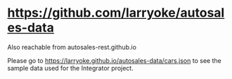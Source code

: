# https://github.com/larryoke/autosales-data

Also reachable from autosales-rest.github.io

Please go to https://larryoke.github.io/autosales-data/cars.json to see the sample data used for the Integrator project.
